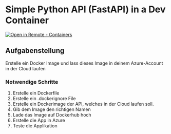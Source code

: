 # Simple Python API (FastAPI) in a Dev Container

[
    ![Open in Remote - Containers](
        https://xebia.com/wp-content/uploads/2023/11/v1.svg    )
](
    https://vscode.dev/redirect?url=vscode://ms-vscode-remote.remote-containers/cloneInVolume?url=https://github.com/seeli-teaching/simple-python-api-devcon.git
)


## Aufgabenstellung
Erstelle ein Docker Image und lass dieses Image in deinem Azure-Account in der Cloud laufen

### Notwendige Schritte
1. Erstelle ein Dockerfile
4. Erstelle ein .dockerignore File 
5. Erstelle ein Dockerimage der API, welches in der Cloud laufen soll.
6. Gib dem Image den richtigen Namen
7. Lade das Image auf Dockerhub hoch
8. Erstelle die App in Azure
9. Teste die Applikation
